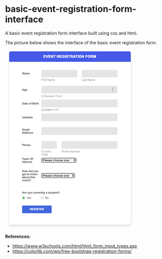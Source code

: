 # basic-event-registration-form-interface
A basic event registration form interface built using css and html.

The picture below shows the interface of the basic event registration form. 

![Pic of interface](image.jpg)

**References:**
- https://www.w3schools.com/html/html_form_input_types.asp
- https://colorlib.com/wp/free-bootstrap-registration-forms/
